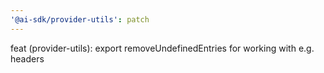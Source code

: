```yaml
---
'@ai-sdk/provider-utils': patch
---
```


feat (provider-utils): export removeUndefinedEntries for working with e.g. headers
